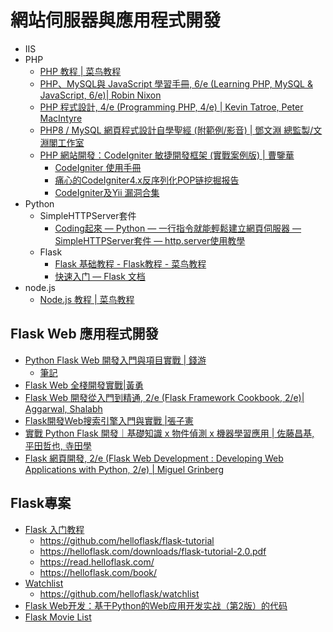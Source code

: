 
# 網站伺服器與應用程式開發
- IIS 
- PHP
  - [PHP 教程 | 菜鸟教程](https://www.runoob.com/php/php-tutorial.html)
  - [PHP、MySQL與 JavaScript 學習手冊, 6/e (Learning PHP, MySQL & JavaScript, 6/e)| Robin Nixon ](https://www.tenlong.com.tw/products/9786263240414?list_name=srh)
  - [PHP 程式設計, 4/e (Programming PHP, 4/e) | Kevin Tatroe, Peter MacIntyre](https://www.tenlong.com.tw/products/9789865026592?list_name=srh)
  - [PHP8 / MySQL 網頁程式設計自學聖經 (附範例/影音) | 鄧文淵 總監製/文淵閣工作室](https://www.tenlong.com.tw/products/9786263243798?list_name=srh)
  - [PHP 網站開發：CodeIgniter 敏捷開發框架 (實戰案例版) | 曹鑒華](https://www.tenlong.com.tw/products/9787517078807?list_name=srh)
    - [CodeIgniter 使用手冊](https://codeigniter.tw/userguide3/index.html)
    - [痛心的CodeIgniter4.x反序列化POP链挖掘报告](https://cloud.tencent.com/developer/article/1826898)
    - [CodeIgniter及Yii 漏洞合集](https://blog.csdn.net/qq_48985780/article/details/119800202)
- Python
  - SimpleHTTPServer套件
    - [Coding起來 — Python — 一行指令就能輕鬆建立網頁伺服器 — SimpleHTTPServer套件 — http.server使用教學](https://chwang12341.medium.com/coding%E8%B5%B7%E4%BE%86-python-%E4%B8%80%E8%A1%8C%E6%8C%87%E4%BB%A4%E5%B0%B1%E8%83%BD%E8%BC%95%E9%AC%86%E5%BB%BA%E7%AB%8B%E7%B6%B2%E9%A0%81%E4%BC%BA%E6%9C%8D%E5%99%A8-simplehttpserver%E5%A5%97%E4%BB%B6-http-server%E4%BD%BF%E7%94%A8%E6%95%99%E5%AD%B8-34c30b81c26) 
  - Flask
    - [Flask 基础教程 - Flask教程 - 菜鸟教程](https://www.cainiaojc.com/flask/flask-tutorial.html)
    - [快速入门 — Flask 文档](https://cainiaojiaocheng.com/Flask/docs/1.1.x/quickstart)
- node.js
  - [Node.js 教程 | 菜鸟教程](https://www.runoob.com/nodejs/nodejs-tutorial.html) 


## Flask Web 應用程式開發
- [Python Flask Web 開發入門與項目實戰 | 錢游](https://www.tenlong.com.tw/products/9787111630883)
  - [筆記](https://github.com/MyDearGreatTeacher/2024A2/tree/main/%E7%B6%B2%E7%AB%99%E4%BC%BA%E6%9C%8D%E5%99%A8%E8%88%87%E6%87%89%E7%94%A8%E7%A8%8B%E5%BC%8F%E9%96%8B%E7%99%BC/PythonFlaskWeb%E9%96%8B%E7%99%BC%E5%85%A5%E9%96%80%E8%88%87%E9%A0%85%E7%9B%AE%E5%AF%A6%E6%88%B0) 
- [Flask Web 全棧開發實戰|黃勇](https://www.tenlong.com.tw/products/9787302609285?list_name=sp)
- [Flask Web 開發從入門到精通, 2/e (Flask Framework Cookbook, 2/e)| Aggarwal, Shalabh](https://www.tenlong.com.tw/products/9787302556992?list_name=rd)
- [Flask開發Web搜索引擎入門與實戰 |張子憲](https://www.tenlong.com.tw/products/9787302601326?list_name=sp)
- [實戰 Python Flask 開發｜基礎知識 x 物件偵測 x 機器學習應用 | 佐藤昌基, 平田哲也, 寺田學](https://www.tenlong.com.tw/products/9786263243491?list_name=sp)
- [Flask 網頁開發, 2/e (Flask Web Development : Developing Web Applications with Python, 2/e) | Miguel Grinberg](https://www.tenlong.com.tw/products/9789864768684?list_name=rd)
## Flask專案
- [Flask 入门教程](https://helloflask.com/book/3/)
  - https://github.com/helloflask/flask-tutorial
  - https://helloflask.com/downloads/flask-tutorial-2.0.pdf
  - https://read.helloflask.com/
  - https://helloflask.com/book/
- [Watchlist](https://github.com/helloflask/watchlist/tree/master)
  - https://github.com/helloflask/watchlist 
- [Flask Web开发：基于Python的Web应用开发实战（第2版）的代码](https://github.com/Hangyi/flasky-2e)
- [Flask Movie List](https://github.com/nicehorse06/flask-movie-blog)
